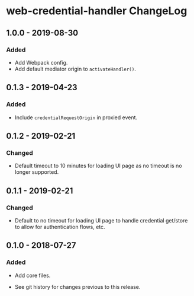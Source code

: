 # web-credential-handler ChangeLog

## 1.0.0 - 2019-08-30

### Added
- Add Webpack config.
- Add default mediator origin to `activateHandler()`.

## 0.1.3 - 2019-04-23

### Added
- Include `credentialRequestOrigin` in proxied event.

## 0.1.2 - 2019-02-21

### Changed
- Default timeout to 10 minutes for loading UI
  page as no timeout is no longer supported.

## 0.1.1 - 2019-02-21

### Changed
- Default to no timeout for loading UI page to handle
  credential get/store to allow for authentication flows,
  etc.

## 0.1.0 - 2018-07-27

### Added
- Add core files.

- See git history for changes previous to this release.
